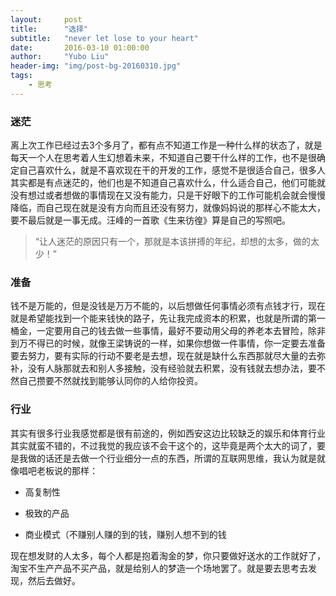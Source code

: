 ```yaml
---
layout:     post
title:      "选择"
subtitle:   "never let lose to your heart"
date:       2016-03-10 01:00:00
author:     "Yubo Liu"
header-img: "img/post-bg-20160310.jpg"
tags:
    - 思考
---
```


### 迷茫

离上次工作已经过去3个多月了，都有点不知道工作是一种什么样的状态了，就是每天一个人在思考着人生幻想着未来，不知道自己要干什么样的工作，也不是很确定自己喜欢什么，就是不喜欢现在干的开发的工作，感觉不是很适合自己，很多人其实都是有点迷茫的，他们也是不知道自己喜欢什么，什么适合自己，他们可能就没有想过或者想做的事情现在又没有能力，只是干好眼下的工作可能机会就会慢慢降临，而自己现在就是没有方向而且还没有努力，就像妈妈说的那样心不能太大，要不最后就是一事无成。汪峰的一首歌《生来彷徨》算是自己的写照吧。

> “让人迷茫的原因只有一个，那就是本该拼搏的年纪，却想的太多，做的太少！”

### 准备

钱不是万能的，但是没钱是万万不能的，以后想做任何事情必须有点钱才行，现在就是希望能找到一个能来钱快的路子，先让我完成资本的积累，也就是所谓的第一桶金，一定要用自己的钱去做一些事情，最好不要动用父母的养老本去冒险，除非到万不得已的时候，就像王梁铸说的一样，如果你想做一件事情，你一定要去准备要去努力，要有实际的行动不要老是去想，现在就是缺什么东西那就尽大量的去弥补，没有人脉那就去和别人多接触，没有经验就去积累，没有钱就去想办法，要不然自己攒要不然就找到能够认同你的人给你投资。

### 行业

其实有很多行业我感觉都是很有前途的，例如西安这边比较缺乏的娱乐和体育行业其实就蛮不错的，不过我觉的我应该不会干这个的，这毕竟是两个太大的词了，要是我做的话还是去做一个行业细分一点的东西，所谓的互联网思维，我认为就是就像唱吧老板说的那样：

* 高复制性

* 极致的产品

* 商业模式（不赚别人赚的到的钱，赚别人想不到的钱

现在想发财的人太多，每个人都是抱着淘金的梦，你只要做好送水的工作就好了，淘宝不生产产品不买产品，就是给别人的梦造一个场地罢了。就是要去思考去发现，然后去做好。
